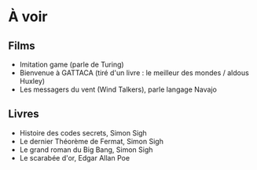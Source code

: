 À voir
========================

## Films

- Imitation game (parle de Turing)
- Bienvenue à GATTACA (tiré d'un livre  : le meilleur des mondes / aldous Huxley)
- Les messagers du vent (Wind Talkers), parle langage Navajo


## Livres 

- Histoire des codes secrets, Simon Sigh
- Le dernier Théorème de Fermat, Simon Sigh
- Le grand roman du Big Bang, Simon Sigh
- Le scarabée d'or, Edgar Allan Poe